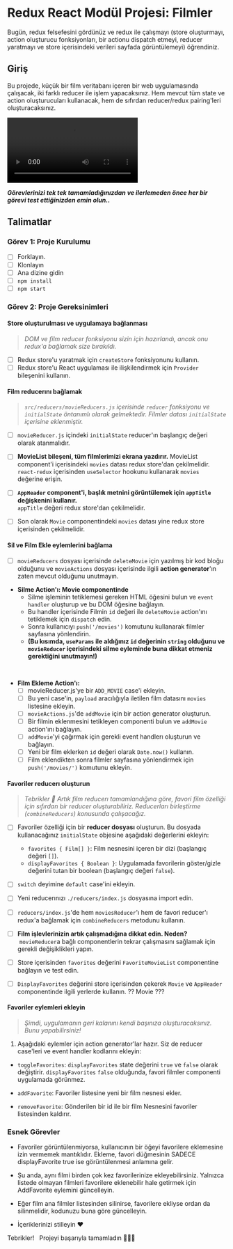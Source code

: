 # Redux React Modül Projesi: Filmler

Bugün, redux felsefesini gördünüz ve redux ile çalışmayı (store oluşturmayı, action oluşturucu fonksiyonları, bir actionu dispatch etmeyi, reducer yaratmayı ve store içerisindeki verileri sayfada görüntülemeyi) öğrendiniz.

## Giriş

Bu projede, küçük bir film veritabanı içeren bir web uygulamasında çalışacak, iki farklı reducer ile işlem yapacaksınız. Hem mevcut tüm state ve action oluşturucuları kullanacak, hem de sıfırdan reducer/redux pairing'leri oluşturacaksınız.

![Film DB örneği](./proje-demo.mov)

**_Görevlerinizi tek tek tamamladığınızdan ve ilerlemeden önce her bir görevi test ettiğinizden emin olun.._**

## Talimatlar

### Görev 1: Proje Kurulumu

- [ ] Forklayın.
- [ ] Klonlayın
- [ ] Ana dizine gidin
- [ ] `npm install`
- [ ] `npm start`

### Görev 2: Proje Gereksinimleri

#### Store oluşturulması ve uygulamaya bağlanması

> _DOM ve film reducer fonksiyonu sizin için hazırlandı, ancak onu redux'a bağlamak size bırakıldı._

- [ ] Redux store'u yaratmak için `createStore` fonksiyonunu kullanın.
- [ ] Redux store'u React uygulaması ile ilişkilendirmek için `Provider` bileşenini kullanın.

#### Film reducerını bağlamak

> _`src/reducers/movieReducers.js` içerisinde `reducer` fonksiyonu ve `initialState` öntanımlı olarak gelmektedir. Filmler datası `initialState` içerisine eklenmiştir._

- [ ] `movieReducer.js` içindeki `initialState` reducer'ın başlangıç değeri olarak atanmalıdır.

- [ ] **MovieList bileşeni, tüm filmlerimizi ekrana yazdırır.**
      MovieList component'i içerisindeki `movies` datası redux store'dan çekilmelidir. `react-redux` içerisinden `useSelector` hookunu kullanarak `movies` değerine erişin.

- [ ] **`AppHeader` component'i, başlık metnini görüntülemek için `appTitle` değişkenini kullanır.**  
      `appTitle` değeri redux store'dan çekilmelidir.

- [ ] Son olarak `Movie` componentindeki `movies` datası yine redux store içerisinden çekilmelidir.

#### Sil ve Film Ekle eylemlerini bağlama

- [ ] `movieReducers` dosyası içerisinde `deleteMovie` için yazılmış bir kod bloğu olduğunu ve `movieActions` dosyası içerisinde ilgili **action generator**'ın zaten mevcut olduğunu unutmayın.

- **Silme Action'ı: Movie componentinde** 
  - Silme işleminin tetiklemesi gereken HTML öğesini bulun ve `event handler` oluşturup ve bu DOM öğesine bağlayın.
  - Bu handler içerisinde Filmin `id` değeri ile `deleteMovie` action'ını tetiklemek için `dispatch` edin. 
  - Sonra kullanıcıyı `push('/movies')` komutunu kullanarak filmler sayfasına yönlendirin. 
  - **(Bu kısımda, `useParams` ile aldığınız `id` değerinin `string` olduğunu ve `movieReducer` içerisindeki silme eyleminde buna dikkat etmeniz gerektiğini unutmayın!)**

&nbsp;

- **Film Ekleme Action'ı:**
  - [ ] movieReducer.js'ye bir `ADD_MOVIE` case'i ekleyin.
  - [ ] Bu yeni case'in, `payload` aracılığıyla iletilen film datasını `movies` listesine ekleyin.
  - [ ] `movieActions.js`'de `addMovie` için bir action generator oluşturun.
  - [ ] Bir filmin eklenmesini tetikleyen componenti bulun ve `addMovie` action'ını bağlayın.
  - [ ] `addMovie`'yi çağırmak için gerekli event handlerı oluşturun ve bağlayın.
  - [ ] Yeni bir film eklerken `id` değeri olarak `Date.now()` kullanın.
  - [ ] Film eklendikten sonra filmler sayfasına yönlendirmek için `push('/movies/')` komutunu ekleyin.

#### Favoriler reducerı oluşturun

> _Tebrikler 👏 Artık film reducerı tamamlandığına göre, favori film özelliği için sıfırdan bir reducer oluşturabiliriz. Reducerları birleştirme (`combineReducers`) konusunda çalışacağız._

- [ ] Favoriler özelliği için bir **reducer dosyası** oluşturun. Bu dosyada kullanacağınız `initialState` objesine aşağıdaki değerlerini ekleyin:

  - `favorites { Film[] }`: Film nesnesini içeren bir dizi (başlangıç değeri `[]`).
  - `displayFavorites { Boolean }`: Uygulamada favorilerin göster/gizle değerini tutan bir boolean (başlangıç değeri `false`). 

- [ ] `switch` deyimine `default` case'ini ekleyin.

- [ ] Yeni reducerınızı `./reducers/index.js` dosyasına import edin.

- [ ] `reducers/index.js`'de hem `moviesReducer`'ı hem de favori reducer'ı redux'a bağlamak için `combineReducers` metodunu kullanın.

- [ ] **Film işlevlerinizin artık çalışmadığına dikkat edin. Neden?** &nbsp;`movieReducer`a bağlı componentlerin tekrar çalışmasını sağlamak için gerekli değişiklikleri yapın.

- [ ] Store içerisinden `favorites` değerini `FavoriteMovieList` componentine bağlayın ve test edin.

- [ ] `DisplayFavorites` değerini store içerisinden çekerek `Movie` ve `AppHeader` componentinde ilgili yerlerde kullanın. ?? Movie ??? 

#### Favoriler eylemleri ekleyin

> _Şimdi, uygulamanın geri kalanını kendi başınıza oluşturacaksınız. Bunu yapabilirsiniz!_

1. Aşağıdaki eylemler için action generator'lar hazır. Siz de reducer case'leri ve event handler kodlarını ekleyin:

- `toggleFavorites`: `displayFavorites` state değerini `true` ve `false` olarak değiştirir. `displayFavorites` `false` olduğunda, favori filmler componenti uygulamada görünmez.

- `addFavorite`: Favoriler listesine yeni bir film nesnesi ekler.
- `removeFavorite`: Gönderilen bir id ile bir film Nesnesini favoriler listesinden kaldırır.

### Esnek Görevler

- Favoriler görüntülenmiyorsa, kullanıcının bir öğeyi favorilere eklemesine izin vermemek mantıklıdır. Ekleme, favori düğmesinin SADECE displayFavorite true ise görüntülenmesi anlamına gelir.

- Şu anda, aynı filmi birden çok kez favorilerinize ekleyebilirsiniz. Yalnızca listede olmayan filmleri favorilere eklenebilir hale getirmek için AddFavorite eylemini güncelleyin.

- Eğer film ana filmler listesinden silinirse, favorilere ekliyse ordan da silinmelidir, kodunuzu buna göre güncelleyin.

- İçeriklerinizi stilleyin ❤️

Tebrikler! 
&nbsp;
Projeyi başarıyla tamamladın 👏👏👏
